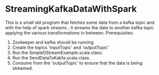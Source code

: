 # StreamingKafkaDataWithSpark

This is a small sbt program that fetches some data from a kafka topic and with the help of spark streams , it streams the data to another kafka topic applying the various transformations in between.
Prerequisites:
1) Zookeeper and kafka should be running
2) Create the topics 'inputTopic' and 'outputTopic'
3) Run the SimpleDStreamExample.scala class.
4) Run the SendDataToKakfa.scala class.
5) Consume from the 'outputTopic' to ensure that the data is being streamed.
